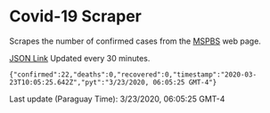 # Covid-19 Scraper

Scrapes the number of confirmed cases from the [MSPBS](https://www.mspbs.gov.py/covid-19.php) web page.

[JSON Link](https://jmayalag.github.io/covid19-scrape/cases.json)
Updated every 30 minutes.
```
{"confirmed":22,"deaths":0,"recovered":0,"timestamp":"2020-03-23T10:05:25.642Z","pyt":"3/23/2020, 06:05:25 GMT-4"}
```
Last update (Paraguay Time): 3/23/2020, 06:05:25 GMT-4